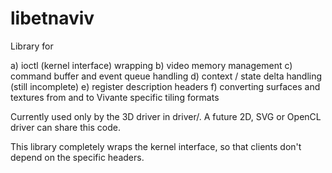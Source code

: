 libetnaviv
==============

Library for

a) ioctl (kernel interface) wrapping
b) video memory management
c) command buffer and event queue handling
d) context / state delta handling (still incomplete)
e) register description headers
f) converting surfaces and textures from and to Vivante specific tiling formats

Currently used only by the 3D driver in driver/.
A future 2D, SVG or OpenCL driver can share this code.

This library completely wraps the kernel interface, so that clients don't
depend on the specific headers.

